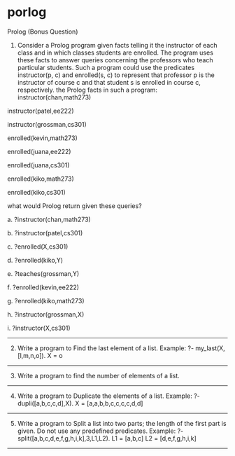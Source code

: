 # porlog
Prolog (Bonus Question)
1. Consider a Prolog program given facts telling it the instructor of each class
and in which classes students are enrolled. The program uses these facts to
answer queries concerning the professors who teach particular students.
Such a program could use the predicates instructor(p, c) and enrolled(s, c) to
represent that professor p is the instructor of course c and that student s
is enrolled in course c, respectively.
the Prolog facts in such a program:
instructor(chan,math273)

instructor(patel,ee222)

instructor(grossman,cs301)

enrolled(kevin,math273)

enrolled(juana,ee222)

enrolled(juana,cs301)

enrolled(kiko,math273)

enrolled(kiko,cs301)

what would Prolog return given these queries?

a. ?instructor(chan,math273)

b. ?instructor(patel,cs301)

c. ?enrolled(X,cs301)

d. ?enrolled(kiko,Y)

e. ?teaches(grossman,Y)

f. ?enrolled(kevin,ee222)

g. ?enrolled(kiko,math273)

h. ?instructor(grossman,X)

i. ?instructor(X,cs301)

------------------------------------------------------------------------------------------------------------------------------------
2. Write a program to Find the last element of a list.
Example:
?- my_last(X,[l,m,n,o]).
X = o
------------------------------------------------------------------------------------------------------------------------------
3. Write a program to find the number of elements of a list.

---------------------------------------------------------------------------------------------------------------------------------------------
4. Write a program to Duplicate the elements of a list.
Example:
?- dupli([a,b,c,c,d],X).
X = [a,a,b,b,c,c,c,c,d,d]
--------------------------------------------------------------------------------------------------------------------------------------------------------------
5. Write a program to Split a list into two parts; the length of the first part is
given. Do not use any predefined predicates.
Example:
?- split([a,b,c,d,e,f,g,h,i,k],3,L1,L2).
L1 = [a,b,c]
L2 = [d,e,f,g,h,i,k]
--------------------------------------------------------------------------------------------------------
